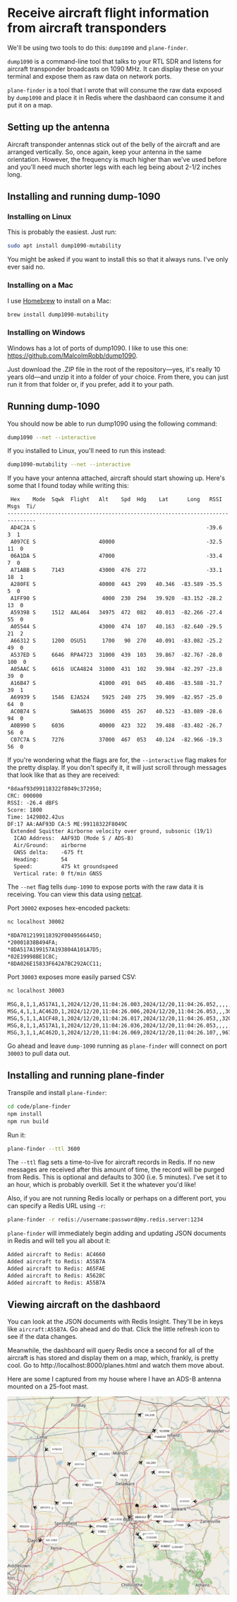 # Receive aircraft flight information from aircraft transponders

We'll be using two tools to do this: `dump1090` and `plane-finder`.

`dump1090` is a command-line tool that talks to your RTL SDR and listens for aircraft transponder broadcasts on 1090 MHz. It can display these on your terminal and expose them as raw data on network ports.

`plane-finder` is a tool that I wrote that will consume the raw data exposed by `dump1090` and place it in Redis where the dashbaord can consume it and put it on a map.

## Setting up the antenna

Aircraft transponder antennas stick out of the belly of the aircraft and are arranged vertically. So, once again, keep your antenna in the same orientation. However, the frequency is much higher than we've used before and you'll need much shorter legs with each leg being about 2-1/2 inches long.

## Installing and running dump-1090

### Installing on Linux

This is probably the easiest. Just run:

```bash
sudo apt install dump1090-mutability
```

You might be asked if you want to install this so that it always runs. I've only ever said no.

### Installing on a Mac

I use [Homebrew](https://brew.sh/) to install on a Mac:

```bash
brew install dump1090-mutability
```

### Installing on Windows

Windows has a lot of ports of dump1090. I like to use this one: https://github.com/MalcolmRobb/dump1090.

Just download the .ZIP file in the root of the repository—yes, it's really 10 years old—and unzip it into a folder of your choice. From there, you can just run it from that folder or, if you prefer, add it to your path.

## Running dump-1090

You should now be able to run dump1090 using the following command:

```bash
dump1090 --net --interactive
```

If you installed to Linux, you'll need to run this instead:

```bash
dump1090-mutability --net --interactive
```

If you have your antenna attached, aircraft should start showing up. Here's some that I found today while writing this:

```
 Hex    Mode  Sqwk  Flight   Alt    Spd  Hdg    Lat      Long   RSSI  Msgs  Ti/
-------------------------------------------------------------------------------
 AD4C2A S                                                      -39.6     3  1
 A097CE S                    40000                             -32.5    11  0
 06A1DA S                    47000                             -33.4     7  0
 A71ABB S     7143           43000  476  272                   -33.1    18  1
 A280FE S                    40000  443  299   40.346  -83.589 -35.5     5  0
 A1FF90 S                     4000  230  294   39.920  -83.152 -28.2    13  0
 A59398 S     1512  AAL464   34975  472  082   40.013  -82.266 -27.4    55  0
 A05544 S                    43000  474  107   40.163  -82.640 -29.5    21  2
 A66312 S     1200  OSU51     1700   90  270   40.091  -83.082 -25.2    49  0
 A537ED S     6646  RPA4723  31000  439  103   39.867  -82.767 -28.0   100  0
 A05AAC S     6616  UCA4824  31000  431  102   39.984  -82.297 -23.8    39  0
 A16B47 S                    41000  491  045   40.486  -83.588 -31.7    39  1
 A69939 S     1546  EJA524    5925  240  275   39.909  -82.957 -25.0    64  0
 AC0B74 S           SWA4635  36000  455  267   40.523  -83.089 -28.6    94  0
 A0B990 S     6036           40000  423  322   39.488  -83.482 -26.7    56  0
 C07C7A S     7276           37000  467  053   40.124  -82.966 -19.3    56  0
```

If you're wondering what the flags are for, the `--interactive` flag makes for the pretty display. If you don't specify it, it will just scroll through messages that look like that as they are received:

```
*8daaf93d99118322f8049c372950;
CRC: 000000
RSSI: -26.4 dBFS
Score: 1800
Time: 1429802.42us
DF:17 AA:AAF93D CA:5 ME:99118322F8049C
 Extended Squitter Airborne velocity over ground, subsonic (19/1)
  ICAO Address:  AAF93D (Mode S / ADS-B)
  Air/Ground:    airborne
  GNSS delta:    -675 ft
  Heading:       54
  Speed:         475 kt groundspeed
  Vertical rate: 0 ft/min GNSS
```

The `--net` flag tells `dump-1090` to expose ports with the raw data it is receiving. You can view this data using [netcat](https://en.wikipedia.org/wiki/Netcat).

Port `30002` exposes hex-encoded packets:

```bash
nc localhost 30002
```

```
*8DA7012199118392F0049566445D;
*20001838B494FA;
*8DA517A199157A193804A101A7D5;
*02E19998BE1C8C;
*8DA026E15833F642A7BC292ACC11;
```

Port `30003` exposes more easily parsed CSV:

```bash
nc localhost 30003
```

```
MSG,8,1,1,A517A1,1,2024/12/20,11:04:26.003,2024/12/20,11:04:26.052,,,,,,,,,,,,0
MSG,4,1,1,AC462D,1,2024/12/20,11:04:26.006,2024/12/20,11:04:26.053,,,301,124,,,-1344,,,,,0
MSG,5,1,1,A1CF48,1,2024/12/20,11:04:26.017,2024/12/20,11:04:26.053,,32000,,,,,,,0,,0,
MSG,8,1,1,A517A1,1,2024/12/20,11:04:26.036,2024/12/20,11:04:26.053,,,,,,,,,,,,0
MSG,3,1,1,AC462D,1,2024/12/20,11:04:26.069,2024/12/20,11:04:26.107,,9675,,,40.19151,-83.10785,,,,,,0
```

Go ahead and leave `dump-1090` running as `plane-finder` will connect on port `30003` to pull data out.

## Installing and running plane-finder

Transpile and install `plane-finder`:

```bash
cd code/plane-finder
npm install
npm run build
```

Run it:

```bash
plane-finder --ttl 3600
```

The `--ttl` flag sets a time-to-live for aircraft records in Redis. If no new messages are received after this amount of time, the record will be purged from Redis. This is optional and defaults to 300 (i.e. 5 minutes). I've set it to an hour, which is probably overkill. Set it the whatever you'd like!

Also, if you are not running Redis locally or perhaps on a different port, you can specify a Redis URL using `-r`:

```bash
plane-finder -r redis://username:password@my.redis.server:1234
```

`plane-finder` will immediately begin adding and updating JSON documents in Redis and will tell you all about it:

```
Added aircraft to Redis: AC4660
Added aircraft to Redis: A55B7A
Added aircraft to Redis: A65FAE
Added aircraft to Redis: A5628C
Added aircraft to Redis: A55B7A
```

## Viewing aircraft on the dashbaord

You can look at the JSON documents with Redis Insight. They'll be in keys like `aircraft:A55B7A`. Go ahead and do that. Click the little refresh icon to see if the data changes.

Meanwhile, the dashboard will query Redis once a second for all of the aircraft is has stored and display them on a map, which, frankly, is pretty cool. Go to http://localhost:8000/planes.html and watch them move about.

Here are some I captured from my house where I have an ADS-B antenna mounted on a 25-foot mast.

![](images/aircraft-spots.png)
